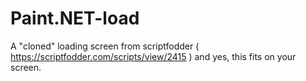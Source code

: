 # Paint.NET-load
A "cloned" loading screen from scriptfodder ( https://scriptfodder.com/scripts/view/2415 ) and yes, this fits on your screen.
